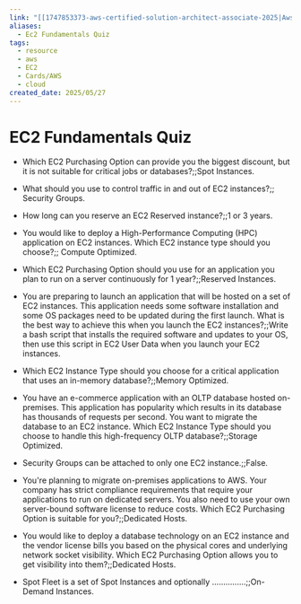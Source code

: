 ```yaml
---
link: "[[1747853373-aws-certified-solution-architect-associate-2025|Aws Certified Solution Architect Associate 2025]]"
aliases:
  - Ec2 Fundamentals Quiz
tags:
  - resource
  - aws
  - EC2
  - Cards/AWS
  - cloud
created_date: 2025/05/27
---
```

# EC2 Fundamentals Quiz
- Which EC2 Purchasing Option can provide you the biggest discount, but it is not suitable for critical jobs or databases?;;Spot Instances.
<!--SR:!2025-06-27,2,190-->
- What should you use to control traffic in and out of EC2 instances?;; Security Groups.
<!--SR:!2025-06-30,10,250-->
- How long can you reserve an EC2 Reserved instance?;;1 or 3 years.
<!--SR:!2025-06-26,15,290-->
- You would like to deploy a High-Performance Computing (HPC) application on EC2 instances. Which EC2 instance type should you choose?;; Compute Optimized.
<!--SR:!2025-06-26,1,150-->
- Which EC2 Purchasing Option should you use for an application you plan to run on a server continuously for 1 year?;;Reserved Instances.
<!--SR:!2025-08-21,57,310-->
- You are preparing to launch an application that will be hosted on a set of EC2 instances. This application needs some software installation and some OS packages need to be updated during the first launch. What is the best way to achieve this when you launch the EC2 instances?;;Write a bash script that installs the required software and updates to your OS, then use this script in EC2 User Data when you launch your EC2 instances.
<!--SR:!2025-08-05,41,290-->
- Which EC2 Instance Type should you choose for a critical application that uses an in-memory database?;;Memory Optimized.
<!--SR:!2025-07-01,11,270-->
- You have an e-commerce application with an OLTP database hosted on-premises. This application has popularity which results in its database has thousands of requests per second. You want to migrate the database to an EC2 instance. Which EC2 Instance Type should you choose to handle this high-frequency OLTP database?;;Storage Optimized.
<!--SR:!2025-06-27,2,170-->
- Security Groups can be attached to only one EC2 instance.;;False.
<!--SR:!2025-06-26,15,290-->
- You're planning to migrate on-premises applications to AWS. Your company has strict compliance requirements that require your applications to run on dedicated servers. You also need to use your own server-bound software license to reduce costs. Which EC2 Purchasing Option is suitable for you?;;Dedicated Hosts.
<!--SR:!2025-06-29,4,190-->
- You would like to deploy a database technology on an EC2 instance and the vendor license bills you based on the physical cores and underlying network socket visibility. Which EC2 Purchasing Option allows you to get visibility into them?;;Dedicated Hosts.
<!--SR:!2025-06-26,1,150-->
- Spot Fleet is a set of Spot Instances and optionally ...............;;On-Demand Instances.
<!--SR:!2025-07-01,11,270-->

